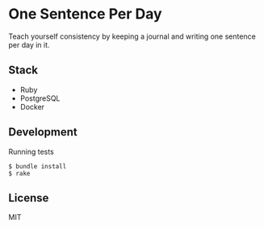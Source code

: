 # One Sentence Per Day

Teach yourself consistency by keeping a journal and writing one sentence per day in it.

## Stack

* Ruby
* PostgreSQL
* Docker

## Development

Running tests

```shell
$ bundle install
$ rake
```

## License

MIT
